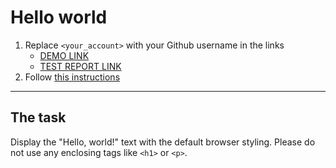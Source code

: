 # Hello world
1. Replace `<your_account>` with your Github username in the links
    - [DEMO LINK](https://IgorTsyganok.github.io/layout_hello-world/) <br>
    - [TEST REPORT LINK](https://IgorTsyganok.github.io/layout_hello-world/report/html_report/)
2. Follow [this instructions](https://mate-academy.github.io/layout_task-guideline/)
___

## The task 
Display the "Hello, world!" text with the default browser styling. Please do not 
use any enclosing tags like `<h1>` or `<p>`.
